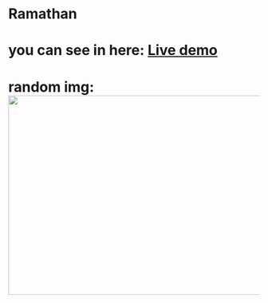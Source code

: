 # Ramathan
# you can see in here: <a href="https://ramadan2022.herokuapp.com/">Live demo</a>
# random img: <img src="https://random.imagecdn.app/600/400" width="600" height="400" />
